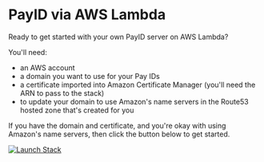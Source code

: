 # PayID via AWS Lambda

Ready to get started with your own PayID server on AWS Lambda?

You'll need:
* an AWS account
* a domain you want to use for your Pay IDs
* a certificate imported into Amazon Certificate Manager (you'll need the ARN to pass to the stack)
* to update your domain to use Amazon's name servers in the Route53 hosted zone that's created for you

If you have the domain and certificate, and you're okay with using Amazon's name servers, then click the button below to get started. 

[![Launch Stack](https://s3.amazonaws.com/cloudformation-examples/cloudformation-launch-stack.png)](https://us-west-1.console.aws.amazon.com/cloudformation/home?region=us-west-1#/stacks/new?templateURL=https://raw.githubusercontent.com/xpring-eng/payid-lambda/master/payid-stack.yaml?token=AAKSGXLGFNK7LYBIJL53QH27ENQVO&stackName=my-payid-server)

